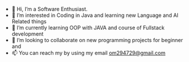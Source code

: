 - 👋 Hi, I’m a Software Enthusiast.
- 👀 I’m interested in Coding in Java and learning new Language and AI Related things
- 🌱 I’m currently learning OOP with JAVA and course  of Fullstack development 
- 💞️ I’m looking to collaborate on new programming projects for beginner  and 
- 📫 You can reach my by using my email om294729@gmail.com

<!---
Mech-Boy/Mech-Boy is a ✨ special ✨ repository because its `README.md` (this file) appears on your GitHub profile.
You can click the Preview link to take a look at your changes.
--->
